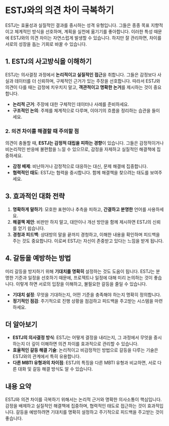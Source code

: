 # ESTJ와의 의견 차이 극복하기

ESTJ는 효율성과 실질적인 결과를 중시하는 성격 유형입니다. 그들은 종종 목표 지향적이고 체계적인 방식을 선호하며, 계획을 실천에 옮기기를 좋아합니다. 이러한 특성 때문에 ESTJ와의 의견 차이는 자연스럽게 발생할 수 있습니다. 하지만 잘 관리하면, 차이를 서로의 성장을 돕는 기회로 바꿀 수 있습니다.

## 1. ESTJ의 사고방식을 이해하기

ESTJ는 의사결정 과정에서 **논리적이고 실질적인 접근**을 취합니다. 그들은 감정보다 사실과 데이터를 더 신뢰하며, 구체적인 근거가 있는 주장을 선호합니다. 따라서 ESTJ와 의견이 다를 때는 감정에 치우치지 말고, **객관적이고 명확한 논거**를 제시하는 것이 중요합니다.

- **논리적 근거**: 주장에 대한 구체적인 데이터나 사례를 준비하세요.
- **구조적인 논의**: 주제를 체계적으로 다루며, 이야기의 흐름을 정리하는 습관을 들이세요.

### 2. 의견 차이를 해결할 때 주의할 점

의견이 충돌할 때, **ESTJ는 감정적 대립을 피하는 경향**이 있습니다. 그들은 감정적이거나 비논리적인 반응에 불편함을 느낄 수 있으므로, 감정을 자제하고 실질적인 해결책에 집중하세요.

- **감정 배제**: 비난하거나 감정적으로 대응하는 대신, 문제 해결에 집중합니다.
- **협력적인 태도**: ESTJ는 협력을 중시합니다. 함께 해결책을 찾으려는 태도를 보여주세요.

## 3. 효과적인 대화 전략

1. **명확하게 말하기**: 모호한 표현이나 추측을 피하고, **간결하고 분명한** 언어를 사용하세요.
2. **해결책 제안**: 비판만 하지 말고, 대안이나 개선 방안을 함께 제시하면 ESTJ의 신뢰를 얻기 쉽습니다.
3. **경청과 피드백**: 상대방의 말을 끝까지 경청하고, 이해한 내용을 확인하며 피드백을 주는 것도 중요합니다. 이로써 ESTJ는 자신이 존중받고 있다는 느낌을 받게 됩니다.

## 4. 갈등을 예방하는 방법

미리 갈등을 방지하기 위해 **기대치를 명확히** 설정하는 것도 도움이 됩니다. ESTJ는 분명한 기준과 일정을 선호하기 때문에, 프로젝트나 일정에 대해 미리 논의하는 것이 좋습니다. 이렇게 하면 서로의 입장을 이해하고, 불필요한 갈등을 줄일 수 있습니다.

- **기대치 설정**: 무엇을 기대하는지, 어떤 기준을 충족해야 하는지 명확히 정의합니다.
- **정기적인 점검**: 주기적으로 진행 상황을 점검하고 피드백을 주고받는 시스템을 마련하세요.

## 더 알아보기

- **ESTJ의 의사결정 방식**: ESTJ는 어떻게 결정을 내리는지, 그 과정에서 무엇을 중시하는지 더 깊이 이해하면 의견 차이를 효과적으로 관리할 수 있습니다.
- **효율적인 갈등 해결 기술**: 논리적이고 비감정적인 방법으로 갈등을 다루는 기술은 ESTJ와의 관계에서 특히 유용합니다.
- **다른 MBTI 유형과의 차이점**: ESTJ의 특징을 다른 MBTI 유형과 비교하면, 서로 다른 대화 및 갈등 해결 방식도 알 수 있습니다.

## 내용 요약

ESTJ와 의견 차이를 극복하기 위해서는 논리적 근거와 명확한 의사소통이 핵심입니다. 감정을 배제하고 실질적인 해결책에 집중하며, 협력적인 태도로 접근하는 것이 효과적입니다. 갈등을 예방하려면 기대치를 명확히 설정하고 주기적으로 피드백을 주고받는 것이 좋습니다.